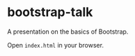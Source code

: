 bootstrap-talk
==============

A presentation on the basics of Bootstrap.

Open `index.html` in your browser.
